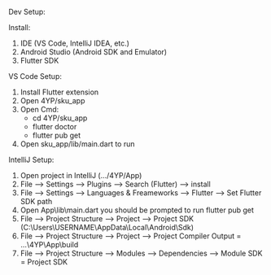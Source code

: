 Dev Setup:

Install:
  1. IDE (VS Code, IntelliJ IDEA, etc.)
  2. Android Studio (Android SDK and Emulator)
  3. Flutter SDK


VS Code Setup:
  1. Install Flutter extension
  2. Open 4YP/sku_app
  3. Open Cmd:
      - cd 4YP/sku_app 
      - flutter doctor 
      - flutter pub get
  4. Open sku_app/lib/main.dart to run
  

IntelliJ Setup:
  1. Open project in IntelliJ (.../4YP/App)
  2. File --> Settings --> Plugins --> Search (Flutter) --> install
  3. File --> Settings --> Languages & Freameworks --> Flutter --> Set Flutter SDK path
  4. Open App\lib\main.dart you should be prompted to run flutter pub get
  5. File --> Project Structure --> Project --> Project SDK (C:\Users\USERNAME\AppData\Local\Android\Sdk)
  6. File --> Project Structure --> Project --> Project Compiler Output = ...\4YP\App\build
  7. File --> Project Structure --> Modules --> Dependencies --> Module SDK = Project SDK